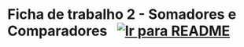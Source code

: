 # Ficha de trabalho 2 - Somadores e Comparadores &nbsp; [![Ir para README](https://img.shields.io/badge/Indice-Verde?style=for-the-badge)](../../README.md#indice)
